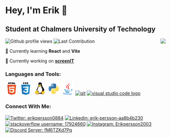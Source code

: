 # Hey, I'm Erik 👋
## Student at Chalmers University of Technology

<img src="https://github-readme-stats.vercel.app/api/top-langs/?username=erikpersson0884&theme=tokyonight" align="right"/>


![Github profile views](https://komarev.com/ghpvc/?username=erikpersson0884&label=Profile%20views&color=0e75b6&style=flat)
![Last Contribution](https://img.shields.io/github/last-commit/erikpersson0884/github-last-contribution-badge?label=Last%20Contribution)



🌱 Currently learning **React** and **Vite**

👷 Currently working on **<a href="https://github.com/erikpersson0884/screenIT">screenIT</a>**











<h3 align="left">Languages and Tools:</h3>
<p align="left"> 
  
<a href="https://www.w3.org/html/" target="_blank" rel="noreferrer"> 
  <img src="https://raw.githubusercontent.com/devicons/devicon/master/icons/html5/html5-original-wordmark.svg" alt="html5" width="40" height="40"/></a> 
<a href="https://www.w3schools.com/css/" target="_blank" rel="noreferrer"> 
  <img src="https://raw.githubusercontent.com/devicons/devicon/master/icons/css3/css3-original-wordmark.svg" alt="css3" width="40" height="40"/></a>
<a href="https://www.linux.org/" target="_blank" rel="noreferrer"> 
    <img src="https://raw.githubusercontent.com/devicons/devicon/master/icons/linux/linux-original.svg" alt="linux" width="40" height="40"/></a> 
<a href="https://www.python.org" target="_blank" rel="noreferrer"> 
  <img src="https://raw.githubusercontent.com/devicons/devicon/master/icons/python/python-original.svg" alt="python" width="40" height="40"/></a> 
<a href="https://www.java.com" target="_blank" rel="noreferrer"> 
  <img src="https://raw.githubusercontent.com/devicons/devicon/master/icons/java/java-original.svg" alt="java" width="40" height="40"/></a> 
<a hre
<a href="https://git-scm.com/" target="_blank" rel="noreferrer"> 
  <img src="https://www.vectorlogo.zone/logos/git-scm/git-scm-icon.svg" alt="git" width="40" height="40"/></a> 
<a href="https://code.visualstudio.com">
  <img src="https://upload.wikimedia.org/wikipedia/commons/9/9a/Visual_Studio_Code_1.35_icon.svg" alt="visual studio code logo" width="40" height="40"/></a>

</p>




<h3 align="left">Connect With Me:</h3>
<p align="left">
<a href="https://twitter.com/erikpersson0884" target="blank"><img align="center" src="https://raw.githubusercontent.com/rahuldkjain/github-profile-readme-generator/master/src/images/icons/Social/twitter.svg" alt="Twitter: erikpersson0884" height="30" width="40" /></a>
<a href="https://linkedin.com/in/erik-persson-aa8b4b230" target="blank"><img align="center" src="https://raw.githubusercontent.com/rahuldkjain/github-profile-readme-generator/master/src/images/icons/Social/linked-in-alt.svg" alt="Linkedin: erik-persson-aa8b4b230" height="30" width="40" /></a>
<a href="https://stackoverflow.com/users/17924660" target="blank"><img align="center" src="https://raw.githubusercontent.com/rahuldkjain/github-profile-readme-generator/master/src/images/icons/Social/stack-overflow.svg" alt="stackoverflow username: 17924660" height="30" width="40" /></a>
<a href="https://instagram.com/erikpersson2003" target="blank"><img align="center" src="https://raw.githubusercontent.com/rahuldkjain/github-profile-readme-generator/master/src/images/icons/Social/instagram.svg" alt="Instagram: Erikpersson2003" height="30" width="40" /></a>
<a href="https://discord.gg/fM6TZKd7Pq" target="blank"><img align="center" src="https://raw.githubusercontent.com/rahuldkjain/github-profile-readme-generator/master/src/images/icons/Social/discord.svg" alt="Discord Server: fM6TZKd7Pq" height="30" width="40" /></a>
</p>

